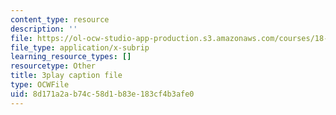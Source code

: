 ```yaml
---
content_type: resource
description: ''
file: https://ol-ocw-studio-app-production.s3.amazonaws.com/courses/18-03sc-differential-equations-fall-2011/8d171a2ab74c58d1b83e183cf4b3afe0_Y9_zrupnz0Q.vtt
file_type: application/x-subrip
learning_resource_types: []
resourcetype: Other
title: 3play caption file
type: OCWFile
uid: 8d171a2a-b74c-58d1-b83e-183cf4b3afe0
---
```

